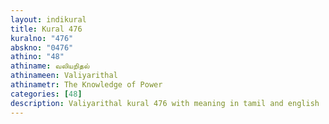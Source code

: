 ```yaml
---
layout: indikural
title: Kural 476
kuralno: "476"
abskno: "0476"
athino: "48"
athiname: வலியறிதல்
athinameen: Valiyarithal
athinametr: The Knowledge of Power
categories: [48]
description: Valiyarithal kural 476 with meaning in tamil and english 
---
```


